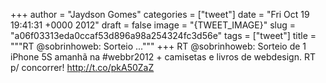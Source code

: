 
+++
author = "Jaydson Gomes"
categories = ["tweet"]
date = "Fri Oct 19 19:41:31 +0000 2012"
draft = false
image = "{TWEET_IMAGE}"
slug = "a06f03313eda0ccaf53d896a98a254324fc3d56e"
tags = ["tweet"]
title = """RT @sobrinhoweb: Sorteio ..."""
+++
RT @sobrinhoweb: Sorteio de 1 iPhone 5S amanhã na #webbr2012 + camisetas e livros de webdesign. RT p/ concorrer! http://t.co/pkA50ZaZ
